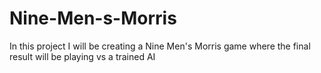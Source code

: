 # Nine-Men-s-Morris
In this project I will be creating a Nine Men's Morris game where the final result will be playing vs a trained AI
